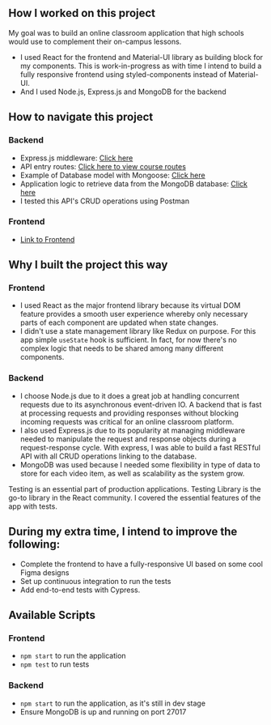 ## How I worked on this project

My goal was to build an online classroom application that high schools would use to complement their on-campus lessons.

- I used React for the frontend and Material-UI library as building block for my components. This is work-in-progress as with time I intend to build a fully responsive frontend using styled-components instead of Material-UI.
- And I used Node.js, Express.js and MongoDB for the backend

## How to navigate this project

### Backend

- Express.js middleware: [Click here](https://github.com/Lambertyubin/e_learning_backend/blob/main/express.js#L32)
- API entry routes: [Click here to view course routes](https://github.com/Lambertyubin/e_learning_backend/blob/main/routes/course.routes.js#L9)
- Example of Database model with Mongoose: [Click here](https://github.com/Lambertyubin/e_learning_backend/blob/main/models/course.model.js#L10)
- Application logic to retrieve data from the MongoDB database: [Click here](https://github.com/Lambertyubin/e_learning_backend/blob/main/controllers/course.controller.js#L8)
- I tested this API's CRUD operations using Postman

### Frontend

- [Link to Frontend](https://github.com/Lambertyubin/e-Learning-platform-frontend)

## Why I built the project this way

### Frontend

- I used React as the major frontend library because its virtual DOM feature provides a smooth user experience whereby only necessary parts of each component are updated when state changes.
- I didn't use a state management library like Redux on purpose. For this app simple `useState` hook is sufficient. In fact, for now there's no complex logic that needs to be shared among many different components.

### Backend

- I choose Node.js due to it does a great job at handling concurrent requests due to its asynchronous event-driven IO. A backend that is fast at processing requests and providing responses without blocking incoming requests was critical for an online classroom platform.
- I also used Express.js due to its popularity at managing middleware needed to manipulate the request and response objects during a request-response cycle. With express, I was able to build a fast RESTful API with all CRUD operations linking to the database.
- MongoDB was used because I needed some flexibility in type of data to store for each video item, as well as scalability as the system grow.

Testing is an essential part of production applications. Testing Library is the go-to library in the React community. I covered the essential features of the app with tests.

## During my extra time, I intend to improve the following:

- Complete the frontend to have a fully-responsive UI based on some cool Figma designs
- Set up continuous integration to run the tests
- Add end-to-end tests with Cypress.

## Available Scripts

### Frontend

- `npm start` to run the application
- `npm test` to run tests

### Backend

- `npm start` to run the application, as it's still in dev stage
- Ensure MongoDB is up and running on port 27017
